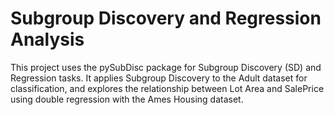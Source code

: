 # Subgroup Discovery and Regression Analysis
 This project uses the pySubDisc package for Subgroup Discovery (SD) and Regression tasks. It applies Subgroup Discovery to the Adult dataset for classification, and explores the relationship between Lot Area and SalePrice using double regression with the Ames Housing dataset.
